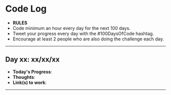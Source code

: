 # Code Log

- **RULES**
- Code minimum an hour every day for the next 100 days.
- Tweet your progress every day with the #100DaysOfCode hashtag.
- Encourage at least 2 people who are also doing the challenge each day.

---
## Day xx: xx/xx/xx
- **Today's Progress**:
- **Thoughts**:
- **Link(s) to work**:
---
